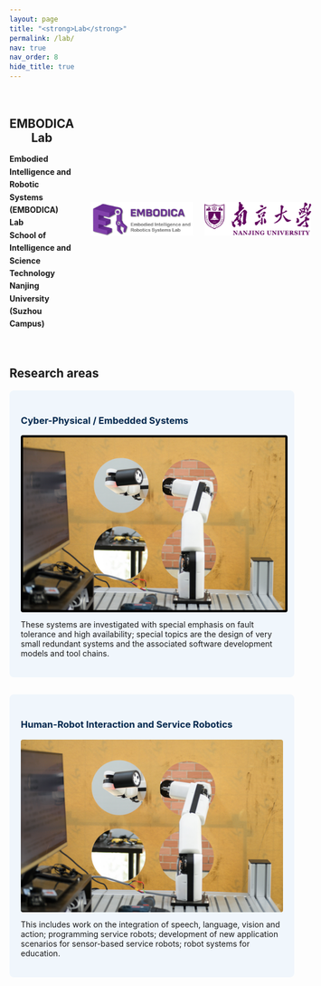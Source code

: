```yaml
---
layout: page
title: "<strong>Lab</strong>"
permalink: /lab/
nav: true
nav_order: 8
hide_title: true
---
```



<!-- 第一部分介绍 -->

<div style="display: flex; align-items: center; justify-content: space-between; gap: 30px; padding: 20px 0;">
  <!-- 左边文字 -->
  <div style="flex: 1; text-align: center;">
    <h2 style="margin-bottom: 10px;"><strong>EMBODICA Lab</strong></h2>
    <p style="line-height: 1.6; text-align: left;">
      <strong>Embodied Intelligence and Robotic Systems (EMBODICA) Lab</strong><br>
      <strong>School of Intelligence and Science Technology</strong><br>
      <strong>Nanjing University (Suzhou Campus)</strong>
    </p>
  </div>

  <!-- 右边两个 logo -->
  <div style="display: flex; gap: 20px; align-items: center; flex-shrink: 0;">
    <img src="/assets/img/Lab_Logo.png" alt="Lab Logo" style="height: 60px; max-width: 100%;">
    <img src="/assets/img/nju_logo.jpg" alt="NJU Logo" style="height: 60px; max-width: 100%;">
  </div>
</div>


<div class="custom-divider"></div>

<!-- Research topics -->
<h2>Research areas</h2>

<div style="display: flex; flex-wrap: wrap; gap: 30px; justify-content: space-between;">

  <!-- Card 1 -->
  <div style="flex: 1 1 45%; background-color: #f0f6fc; padding: 20px; border-radius: 8px;">
    <h3 style="color: #00274d;">Cyber-Physical / Embedded Systems</h3>
    <img src="/assets/img/snake_arm.jpg" alt="Cyber-Physical Systems" style="width: 100%; border: 4px solid black; border-radius: 4px;">
    <p style="margin-top: 10px;">
      These systems are investigated with special emphasis on fault tolerance and high availability;
      special topics are the design of very small redundant systems and the associated software development models and tool chains.
    </p>
  </div>

  <!-- Card 2 -->
  <div style="flex: 1 1 45%; background-color: #f0f6fc; padding: 20px; border-radius: 8px;">
    <h3 style="color: #00274d;">Human-Robot Interaction and Service Robotics</h3>
    <img src="/assets/img/snake_arm.jpg" alt="Human Robot Interaction" style="width: 100%; border-radius: 4px;">
    <p style="margin-top: 10px;">
      This includes work on the integration of speech, language, vision and action;
      programming service robots; development of new application scenarios for sensor-based service robots;
      robot systems for education.
    </p>
  </div>

</div>
